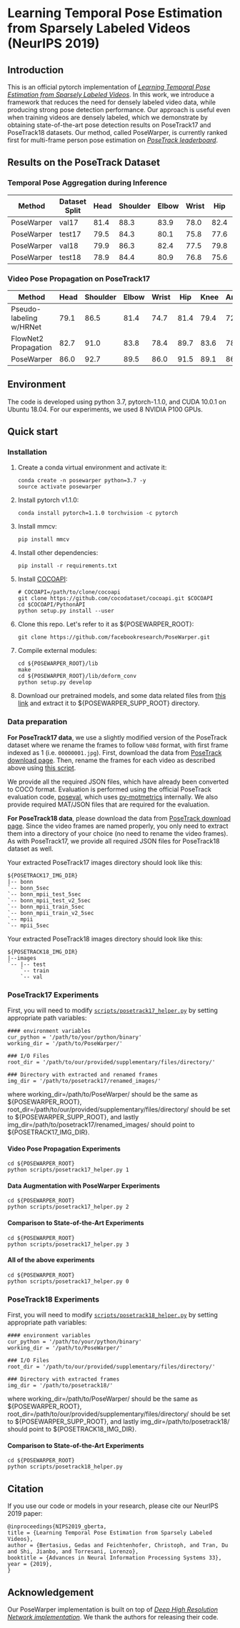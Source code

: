 # Learning Temporal Pose Estimation from Sparsely Labeled Videos (NeurIPS 2019)

## Introduction
This is an official pytorch implementation of [*Learning Temporal Pose Estimation from Sparsely Labeled Videos*](https://arxiv.org/abs/1906.04016). 
In this work, we introduce a framework that reduces the need for densely labeled video data, while producing strong pose detection performance. Our approach is useful even when training videos are densely labeled, which we demonstrate by obtaining state-of-the-art pose detection results on PoseTrack17 and PoseTrack18 datasets. Our method, called PoseWarper, is currently ranked first for multi-frame person pose estimation on [*PoseTrack leaderboard*](https://posetrack.net/leaderboard.php).

## Results on the PoseTrack Dataset
### Temporal Pose Aggregation during Inference
| Method       |  Dataset Split | Head | Shoulder | Elbow | Wrist |  Hip | Knee | Ankle | Mean |
|--------------|--------------------|------|----------|-------|-------|------|------|-------|------|
| PoseWarper | val17  | 81.4 |     88.3 |  83.9 |  78.0 | 82.4 | 80.5 |  73.6 | 81.2 |
| PoseWarper | test17 | 79.5 |     84.3 |  80.1 |  75.8 | 77.6 | 76.8 |  70.8 | 77.9 |
| PoseWarper | val18  | 79.9 |     86.3 |  82.4 |  77.5 | 79.8 | 78.8 |  73.2 | 79.7 |
| PoseWarper | test18 | 78.9 |     84.4 |  80.9 |  76.8 | 75.6 | 77.5 |  71.8 | 78.0 |

### Video Pose Propagation on PoseTrack17
| Method                     | Head | Shoulder | Elbow | Wrist |  Hip | Knee | Ankle | Mean |
|--------------------|------|----------|-------|-------|------|------|-------|------|
| Pseudo-labeling w/HRNet   | 79.1 |     86.5 |  81.4 |  74.7 | 81.4 | 79.4 |  72.3 | 79.3 |
| FlowNet2 Propagation      | 82.7 |     91.0 |  83.8 |  78.4 | 89.7 | 83.6 |  78.1 | 83.8 |
| PoseWarper                | 86.0 |     92.7 |  89.5 |  86.0 | 91.5 | 89.1 |  86.6 | 88.7 |

## Environment
The code is developed using python 3.7, pytorch-1.1.0, and CUDA 10.0.1 on Ubuntu 18.04. For our experiments, we used 8 NVIDIA P100 GPUs.

## Quick start
### Installation
1. Create a conda virtual environment and activate it:
   ```
   conda create -n posewarper python=3.7 -y
   source activate posewarper
   ```
2. Install pytorch v1.1.0:
   ```
   conda install pytorch=1.1.0 torchvision -c pytorch
   ```
3. Install mmcv:
   ```
   pip install mmcv
   ```
4. Install other dependencies:
   ```
   pip install -r requirements.txt
   ```
5. Install [COCOAPI](https://github.com/cocodataset/cocoapi):
   ```
   # COCOAPI=/path/to/clone/cocoapi
   git clone https://github.com/cocodataset/cocoapi.git $COCOAPI
   cd $COCOAPI/PythonAPI
   python setup.py install --user
   ```
6. Clone this repo. Let's refer to it as ${POSEWARPER_ROOT}:
   ```
   git clone https://github.com/facebookresearch/PoseWarper.git
   ```
7. Compile external modules:
   ```
   cd ${POSEWARPER_ROOT}/lib
   make
   cd ${POSEWARPER_ROOT}/lib/deform_conv
   python setup.py develop
   ```
8. Download our pretrained models, and some data related files from [this link](https://www.dropbox.com/s/ygfy6r8nitoggfq/PoseWarper_supp_files.zip?dl=0) and extract it to ${POSEWARPER_SUPP_ROOT} directory.
  
### Data preparation
**For PoseTrack17 data**, we use a slightly modified version of the PoseTrack dataset where we rename the frames to follow `%08d` format, with first frame indexed as 1 (i.e. `00000001.jpg`). First, download the data from [PoseTrack download page](https://posetrack.net/users/download.php). Then, rename the frames for each video as described above using [this script](https://github.com/facebookresearch/DetectAndTrack/blob/master/tools/gen_posetrack_json.py). 

We provide all the required JSON files, which have already been converted to COCO format. Evaluation is performed using the official PoseTrack evaluation code, [poseval](https://github.com/leonid-pishchulin/poseval), which uses [py-motmetrics](https://github.com/cheind/py-motmetrics) internally. We also provide required MAT/JSON files that are required for the evaluation.

**For PoseTrack18 data**, please download the data from [PoseTrack download page](https://posetrack.net/users/download.php). Since the video frames are named properly, you only need to extract them into a directory of your choice (no need to rename the video frames). As with PoseTrack17, we provide all required JSON files for PoseTrack18 dataset as well.

Your extracted PoseTrack17 images directory should look like this:
```
${POSETRACK17_IMG_DIR}
|-- bonn
`-- bonn_5sec
`-- bonn_mpii_test_5sec
`-- bonn_mpii_test_v2_5sec
`-- bonn_mpii_train_5sec
`-- bonn_mpii_train_v2_5sec
`-- mpii
`-- mpii_5sec
```

Your extracted PoseTrack18 images directory should look like this:
```
${POSETRACK18_IMG_DIR}
|--images
`-- |-- test
    `-- train
    `-- val
```

### PoseTrack17 Experiments

First, you will need to modify [`scripts/posetrack17_helper.py`](scripts/posetrack17_helper.py) by setting appropriate path variables:
```
#### environment variables
cur_python = '/path/to/your/python/binary'
working_dir = '/path/to/PoseWarper/'

### I/O Files
root_dir = '/path/to/our/provided/supplementary/files/directory/'

### Directory with extracted and renamed frames
img_dir = '/path/to/posetrack17/renamed_images/'
```

where working_dir=/path/to/PoseWarper/ should be the same as ${POSEWARPER_ROOT}, root_dir=/path/to/our/provided/supplementary/files/directory/ should be set to ${POSEWARPER_SUPP_ROOT}, and lastly img_dir=/path/to/posetrack17/renamed_images/ should point to ${POSETRACK17_IMG_DIR}.


#### Video Pose Propagation Experiments
 
```
cd ${POSEWARPER_ROOT}
python scripts/posetrack17_helper.py 1
```

#### Data Augmentation with PoseWarper Experiments

```
cd ${POSEWARPER_ROOT}
python scripts/posetrack17_helper.py 2
```

#### Comparison to State-of-the-Art Experiments

```
cd ${POSEWARPER_ROOT}
python scripts/posetrack17_helper.py 3
```

#### All of the above experiments

```
cd ${POSEWARPER_ROOT}
python scripts/posetrack17_helper.py 0
```


### PoseTrack18 Experiments

First, you will need to modify [`scripts/posetrack18_helper.py`](scripts/posetrack18_helper.py) by setting appropriate path variables:
```
#### environment variables
cur_python = '/path/to/your/python/binary'
working_dir = '/path/to/PoseWarper/'

### I/O Files
root_dir = '/path/to/our/provided/supplementary/files/directory/'

### Directory with extracted frames
img_dir = '/path/to/posetrack18/'
```

where working_dir=/path/to/PoseWarper/ should be the same as ${POSEWARPER_ROOT}, root_dir=/path/to/our/provided/supplementary/files/directory/ should be set to ${POSEWARPER_SUPP_ROOT}, and lastly img_dir=/path/to/posetrack18/ should point to ${POSETRACK18_IMG_DIR}.

#### Comparison to State-of-the-Art Experiments

```
cd ${POSEWARPER_ROOT}
python scripts/posetrack18_helper.py
```

## Citation
If you use our code or models in your research, please cite our NeurIPS 2019 paper:
```
@inproceedings{NIPS2019_gberta,
title = {Learning Temporal Pose Estimation from Sparsely Labeled Videos},
author = {Bertasius, Gedas and Feichtenhofer, Christoph, and Tran, Du and Shi, Jianbo, and Torresani, Lorenzo},
booktitle = {Advances in Neural Information Processing Systems 33},
year = {2019},
}
```

## Acknowledgement

Our PoseWarper implementation is built on top of [*Deep High Resolution Network implementation*](https://github.com/leoxiaobin/deep-high-resolution-net.pytorch). We thank the authors for releasing their code.

